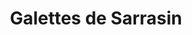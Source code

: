 ---
layout: recette-v2
categories: [recettes]
hidden: true
lang: fr
sitemap: true
title: Galettes de Sarrasin
type: sel
---